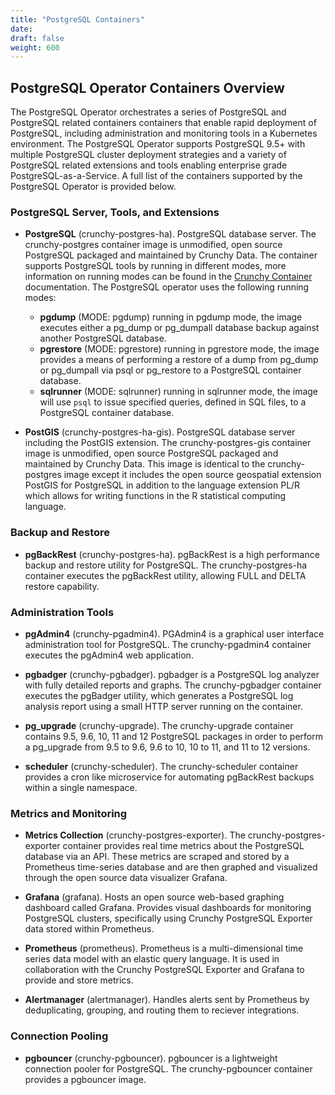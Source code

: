 ```yaml
---
title: "PostgreSQL Containers"
date:
draft: false
weight: 600
---
```


## PostgreSQL Operator Containers Overview

The PostgreSQL Operator orchestrates a series of PostgreSQL and PostgreSQL related containers containers that enable rapid deployment of PostgreSQL, including administration and monitoring tools in a Kubernetes environment. The PostgreSQL Operator supports PostgreSQL 9.5+ with multiple PostgreSQL cluster deployment strategies and a variety of PostgreSQL related extensions and tools enabling enterprise grade PostgreSQL-as-a-Service.   A full list of the containers supported by the PostgreSQL Operator is provided below.   

### PostgreSQL Server, Tools, and Extensions

* **PostgreSQL** (crunchy-postgres-ha).  PostgreSQL database server.  The crunchy-postgres container image is unmodified, open source PostgreSQL packaged and maintained by Crunchy Data. The container supports PostgreSQL tools by running in different modes, more information on running modes can be found in the [Crunchy Container](https://access.pg.percona.com/documentation/crunchy-postgres-containers/latest/) documentation. The PostgreSQL operator uses the following running modes:

    - **pgdump** (MODE: pgdump) running in pgdump mode, the image executes either a pg_dump or pg_dumpall database backup against another PostgreSQL database.
    - **pgrestore** (MODE: pgrestore) running in pgrestore mode, the image provides a means of performing a restore of a dump from pg_dump or pg_dumpall via psql or pg_restore to a PostgreSQL container database.
    - **sqlrunner** (MODE: sqlrunner) running in sqlrunner mode, the image will use `psql` to issue specified queries, defined in SQL files, to a PostgreSQL container database.

* **PostGIS** (crunchy-postgres-ha-gis).  PostgreSQL database server including the PostGIS extension. The crunchy-postgres-gis container image is unmodified, open source PostgreSQL packaged and maintained by Crunchy Data. This image is identical to the crunchy-postgres image except it includes the open source geospatial extension PostGIS for PostgreSQL in addition to the language extension PL/R which allows for writing functions in the R statistical computing language.

### Backup and Restore

* **pgBackRest** (crunchy-postgres-ha). pgBackRest is a high performance backup and restore utility for PostgreSQL.  The crunchy-postgres-ha container executes the pgBackRest utility, allowing FULL and DELTA restore capability.

### Administration Tools

* **pgAdmin4** (crunchy-pgadmin4). PGAdmin4 is a graphical user interface administration tool for PostgreSQL.  The crunchy-pgadmin4 container executes the pgAdmin4 web application.

* **pgbadger** (crunchy-pgbadger).  pgbadger is a PostgreSQL log analyzer with fully detailed reports and graphs.  The crunchy-pgbadger container executes the pgBadger utility, which generates a PostgreSQL log analysis report using a small HTTP server running on the container.

* **pg_upgrade**  (crunchy-upgrade). The crunchy-upgrade container contains 9.5, 9.6, 10, 11 and 12 PostgreSQL packages in order to perform a pg_upgrade from 9.5 to 9.6, 9.6 to 10, 10 to 11, and 11 to 12 versions.

* **scheduler** (crunchy-scheduler).  The crunchy-scheduler container provides a cron like microservice for automating pgBackRest backups within a single namespace.

### Metrics and Monitoring

* **Metrics Collection** (crunchy-postgres-exporter). The crunchy-postgres-exporter container provides real time metrics about the PostgreSQL database via an API. These metrics are scraped and stored by a Prometheus time-series database and are then graphed and visualized through the open source data visualizer Grafana.  

* **Grafana** (grafana).  Hosts an open source web-based graphing dashboard called Grafana.  Provides visual dashboards for monitoring PostgreSQL clusters, specifically using Crunchy PostgreSQL Exporter data stored within Prometheus.

* **Prometheus** (prometheus).  Prometheus is a multi-dimensional time series data model with an elastic query language. It is used in collaboration with the Crunchy PostgreSQL Exporter and Grafana to provide and store metrics.

* **Alertmanager** (alertmanager). Handles alerts sent by Prometheus by deduplicating, grouping, and routing them to reciever integrations.

### Connection Pooling

* **pgbouncer** (crunchy-pgbouncer).  pgbouncer is a lightweight connection pooler for PostgreSQL. The crunchy-pgbouncer container provides a pgbouncer image.
